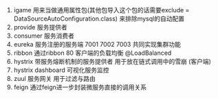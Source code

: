 1. igame      用来当做通用属性包(其他包导入这个包的话需要exclude = DataSourceAutoConfiguration.class)
              来排除mysql的自动配置
2. provide    服务提供者
3. consumer   服务消费者
4. eureka     服务注册的服务端 7001 7002 7003 共同实现集群功能
5. ribbon     通过ribbon  80 客户端的负载均衡  @LoadBalanced 
6. hystrix    带服务熔断机制的服务提供者  用于放在链式调用中的雪崩 (客户端)
7. hystrix dashboard   可视化服务监控
8. zuul       服务网关  用于过滤与路由
9. feign      通过feign进一步封装微服务直接的调用关系 